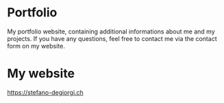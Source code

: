 # Portfolio

My portfolio website, containing additional informations about me and my projects.
If you have any questions, feel free to contact me via the contact form on my website.

# My website

https://stefano-degiorgi.ch
